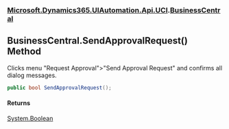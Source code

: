 ### [Microsoft.Dynamics365.UIAutomation.Api.UCI](Microsoft.Dynamics365.UIAutomation.Api.UCI.md 'Microsoft.Dynamics365.UIAutomation.Api.UCI').[BusinessCentral](BusinessCentral.md 'Microsoft.Dynamics365.UIAutomation.Api.UCI.BusinessCentral')

## BusinessCentral.SendApprovalRequest() Method

Clicks menu "Request Approval">"Send Approval Request" and confirms all dialog messages.

```csharp
public bool SendApprovalRequest();
```

#### Returns
[System.Boolean](https://docs.microsoft.com/en-us/dotnet/api/System.Boolean 'System.Boolean')